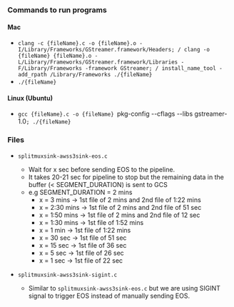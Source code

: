 ### Commands to run programs

#### Mac
- `clang -c {fileName}.c -o {fileName}.o -I/Library/Frameworks/GStreamer.framework/Headers; /
  clang -o {fileName} {fileName}.o -L/Library/Frameworks/GStreamer.framework/Libraries -F/Library/Frameworks -framework GStreamer; /
  install_name_tool -add_rpath /Library/Frameworks ./{fileName}`
- `./{fileName}`

#### Linux (Ubuntu)
- `gcc {fileName}.c -o {fileName} `pkg-config --cflags --libs gstreamer-1.0`; ./{fileName}`

### Files
- `splitmuxsink-awss3sink-eos.c`
  - Wait for x sec before sending EOS to the pipeline.
  - It takes 20-21 sec for pipeline to stop but the remaining data in the buffer (< SEGMENT_DURATION) is sent to GCS
  - e.g SEGMENT_DURATION = 2 mins
      - x = 3 mins -> 1st file of 2 mins and 2nd file of 1:22 mins
      - x = 2:30 mins -> 1st file of 2 mins and 2nd file of 51 sec
      - x = 1:50 mins -> 1st file of 2 mins and 2nd file of 12 sec
      - x = 1:30 mins -> 1st file of 1:52 mins
      - x = 1 min -> 1st file of 1:22 mins
      - x = 30 sec -> 1st file of 51 sec
      - x = 15 sec -> 1st file of 36 sec
      - x = 5 sec -> 1st file of 26 sec
      - x = 1 sec -> 1st file of 22 sec
 
- `splitmuxsink-awss3sink-sigint.c`
  - Similar to `splitmuxsink-awss3sink-eos.c` but we are using SIGINT signal to trigger EOS instead of manually sending EOS.
